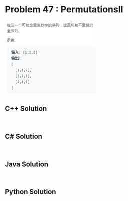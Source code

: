 
# Problem 47 : PermutationsII

<img src="https://github.com/Peefy/PeefyLeetCode/blob/master/doc/1-100/47.PermutationsII/problem.png"/>

## C++ Solution

```c++



```

## C# Solution

```csharp



```

## Java Solution

```java



```

## Python Solution

```python



```


